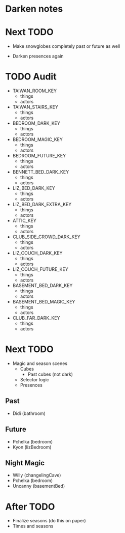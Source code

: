 # Darken notes

# Next TODO
* Make snowglobes completely past or future as well

* Darken presences again

# TODO Audit
* TAIWAN_ROOM_KEY
    * things
    * actors
* TAIWAN_STAIRS_KEY
    * things
    * actors
* BEDROOM_DARK_KEY
    * things
    * actors
* BEDROOM_MAGIC_KEY
    * things
    * actors
* BEDROOM_FUTURE_KEY
    * things
    * actors
* BENNETT_BED_DARK_KEY
    * things
    * actors
* LIZ_BED_DARK_KEY
    * things
    * actors
* LIZ_BED_DARK_EXTRA_KEY
    * things
    * actors
* ATTIC_KEY
    * things
    * actors
* CLUB_SIDE_CROWD_DARK_KEY
    * things
    * actors
* LIZ_COUCH_DARK_KEY
    * things
    * actors
* LIZ_COUCH_FUTURE_KEY
    * things
    * actors
* BASEMENT_BED_DARK_KEY
    * things
    * actors
* BASEMENT_BED_MAGIC_KEY
    * things
    * actors
* CLUB_FAR_DARK_KEY
    * things
    * actors

# Next TODO
* Magic and season scenes
    * Cubes
        * Past cubes (not dark)
    * Selector logic
    * Presences

## Past
* Didi (bathroom)

## Future
* Pchelka (bedroom)
* Kyon (lizBedroom)

## Night Magic
* Willy (changelingCave)
* Pchelka (bedroom)
* Uncanny (basementBed)

# After TODO
* Finalize seasons (do this on paper)
* Times and seasons